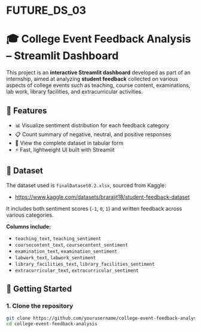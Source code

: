 # FUTURE_DS_03
# 🎓 College Event Feedback Analysis – Streamlit Dashboard

This project is an **interactive Streamlit dashboard** developed as part of an internship, aimed at analyzing **student feedback** collected on various aspects of college events such as teaching, course content, examinations, lab work, library facilities, and extracurricular activities.

## 📌 Features

- 📊 Visualize sentiment distribution for each feedback category  
- 📋 Count summary of negative, neutral, and positive responses  
- 📂 View the complete dataset in tabular form  
- ⚡ Fast, lightweight UI built with Streamlit

## 📁 Dataset

The dataset used is `finalDataset0.2.xlsx`, sourced from Kaggle:

- https://www.kaggle.com/datasets/brarajit18/student-feedback-dataset

It includes both sentiment scores (`-1`, `0`, `1`) and written feedback across various categories.

**Columns include:**

- `teaching_text`, `teaching_sentiment`  
- `coursecontent_text`, `coursecontent_sentiment`  
- `examination_text`, `examination_sentiment`  
- `labwork_text`, `labwork_sentiment`  
- `library_facilities_text`, `library_facilities_sentiment`  
- `extracurricular_text`, `extracurricular_sentiment`

## 🚀 Getting Started

### 1. Clone the repository

```bash
git clone https://github.com/yourusername/college-event-feedback-analysis.git
cd college-event-feedback-analysis
